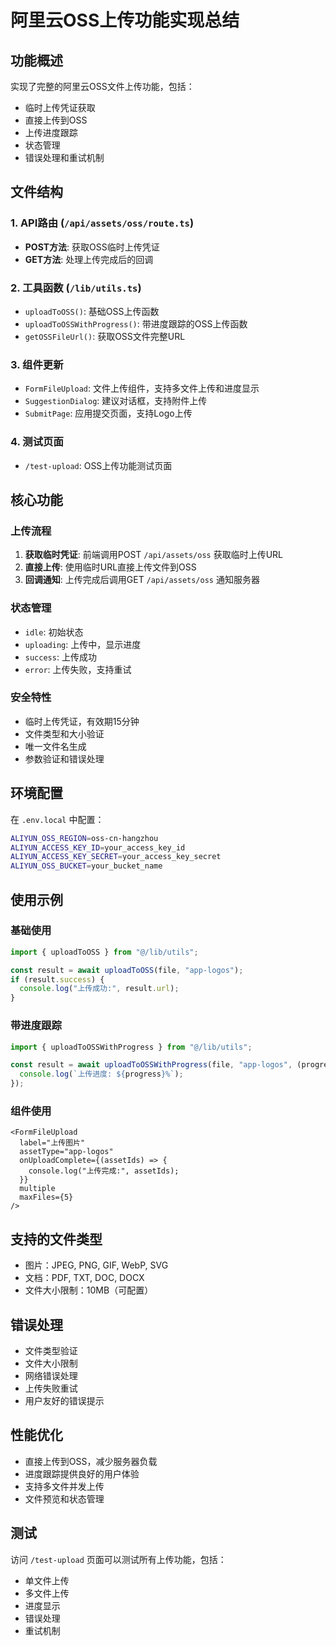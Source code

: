# 阿里云OSS上传功能实现总结

## 功能概述

实现了完整的阿里云OSS文件上传功能，包括：

- 临时上传凭证获取
- 直接上传到OSS
- 上传进度跟踪
- 状态管理
- 错误处理和重试机制

## 文件结构

### 1. API路由 (`/api/assets/oss/route.ts`)

- **POST方法**: 获取OSS临时上传凭证
- **GET方法**: 处理上传完成后的回调

### 2. 工具函数 (`/lib/utils.ts`)

- `uploadToOSS()`: 基础OSS上传函数
- `uploadToOSSWithProgress()`: 带进度跟踪的OSS上传函数
- `getOSSFileUrl()`: 获取OSS文件完整URL

### 3. 组件更新

- `FormFileUpload`: 文件上传组件，支持多文件上传和进度显示
- `SuggestionDialog`: 建议对话框，支持附件上传
- `SubmitPage`: 应用提交页面，支持Logo上传

### 4. 测试页面

- `/test-upload`: OSS上传功能测试页面

## 核心功能

### 上传流程

1. **获取临时凭证**: 前端调用POST `/api/assets/oss` 获取临时上传URL
2. **直接上传**: 使用临时URL直接上传文件到OSS
3. **回调通知**: 上传完成后调用GET `/api/assets/oss` 通知服务器

### 状态管理

- `idle`: 初始状态
- `uploading`: 上传中，显示进度
- `success`: 上传成功
- `error`: 上传失败，支持重试

### 安全特性

- 临时上传凭证，有效期15分钟
- 文件类型和大小验证
- 唯一文件名生成
- 参数验证和错误处理

## 环境配置

在 `.env.local` 中配置：

```bash
ALIYUN_OSS_REGION=oss-cn-hangzhou
ALIYUN_ACCESS_KEY_ID=your_access_key_id
ALIYUN_ACCESS_KEY_SECRET=your_access_key_secret
ALIYUN_OSS_BUCKET=your_bucket_name
```

## 使用示例

### 基础使用

```typescript
import { uploadToOSS } from "@/lib/utils";

const result = await uploadToOSS(file, "app-logos");
if (result.success) {
  console.log("上传成功:", result.url);
}
```

### 带进度跟踪

```typescript
import { uploadToOSSWithProgress } from "@/lib/utils";

const result = await uploadToOSSWithProgress(file, "app-logos", (progress) => {
  console.log(`上传进度: ${progress}%`);
});
```

### 组件使用

```tsx
<FormFileUpload
  label="上传图片"
  assetType="app-logos"
  onUploadComplete={(assetIds) => {
    console.log("上传完成:", assetIds);
  }}
  multiple
  maxFiles={5}
/>
```

## 支持的文件类型

- 图片：JPEG, PNG, GIF, WebP, SVG
- 文档：PDF, TXT, DOC, DOCX
- 文件大小限制：10MB（可配置）

## 错误处理

- 文件类型验证
- 文件大小限制
- 网络错误处理
- 上传失败重试
- 用户友好的错误提示

## 性能优化

- 直接上传到OSS，减少服务器负载
- 进度跟踪提供良好的用户体验
- 支持多文件并发上传
- 文件预览和状态管理

## 测试

访问 `/test-upload` 页面可以测试所有上传功能，包括：

- 单文件上传
- 多文件上传
- 进度显示
- 错误处理
- 重试机制
